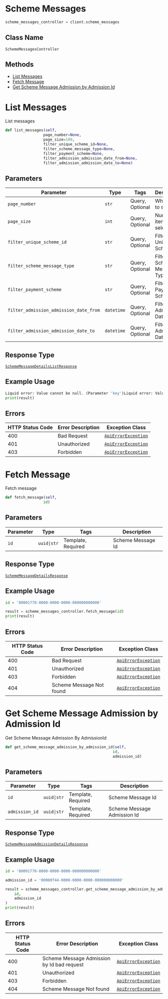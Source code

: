 # Scheme Messages

```python
scheme_messages_controller = client.scheme_messages
```

## Class Name

`SchemeMessagesController`

## Methods

* [List Messages](../../doc/controllers/scheme-messages.md#list-messages)
* [Fetch Message](../../doc/controllers/scheme-messages.md#fetch-message)
* [Get Scheme Message Admission by Admission Id](../../doc/controllers/scheme-messages.md#get-scheme-message-admission-by-admission-id)


# List Messages

List messages

```python
def list_messages(self,
                 page_number=None,
                 page_size=100,
                 filter_unique_scheme_id=None,
                 filter_scheme_message_type=None,
                 filter_payment_scheme=None,
                 filter_admission_admission_date_from=None,
                 filter_admission_admission_date_to=None)
```

## Parameters

| Parameter | Type | Tags | Description |
|  --- | --- | --- | --- |
| `page_number` | `str` | Query, Optional | Which page to select |
| `page_size` | `int` | Query, Optional | Number of items to select |
| `filter_unique_scheme_id` | `str` | Query, Optional | Filter by Unique SchemeId |
| `filter_scheme_message_type` | `str` | Query, Optional | Filter by Scheme Message Type |
| `filter_payment_scheme` | `str` | Query, Optional | Filter by Payment Scheme |
| `filter_admission_admission_date_from` | `datetime` | Query, Optional | Filter by Admission DateTime |
| `filter_admission_admission_date_to` | `datetime` | Query, Optional | Filter by Admission DateTime |

## Response Type

[`SchemeMessageDetailsListResponse`](../../doc/models/scheme-message-details-list-response.md)

## Example Usage

```python
Liquid error: Value cannot be null. (Parameter 'key')Liquid error: Value cannot be null. (Parameter 'key')Liquid error: Value cannot be null. (Parameter 'key')Liquid error: Value cannot be null. (Parameter 'key')Liquid error: Value cannot be null. (Parameter 'key')Liquid error: Value cannot be null. (Parameter 'key')Liquid error: Value cannot be null. (Parameter 'key')result = scheme_messages_controller.list_messages(Liquid error: Value cannot be null. (Parameter 'key')Liquid error: Value cannot be null. (Parameter 'key')Liquid error: Value cannot be null. (Parameter 'key')Liquid error: Value cannot be null. (Parameter 'key')Liquid error: Value cannot be null. (Parameter 'key')Liquid error: Value cannot be null. (Parameter 'key')Liquid error: Value cannot be null. (Parameter 'key'))
print(result)
```

## Errors

| HTTP Status Code | Error Description | Exception Class |
|  --- | --- | --- |
| 400 | Bad Request | [`ApiErrorException`](../../doc/models/api-error-exception.md) |
| 401 | Unauthorized | [`ApiErrorException`](../../doc/models/api-error-exception.md) |
| 403 | Forbidden | [`ApiErrorException`](../../doc/models/api-error-exception.md) |


# Fetch Message

Fetch message

```python
def fetch_message(self,
                 id)
```

## Parameters

| Parameter | Type | Tags | Description |
|  --- | --- | --- | --- |
| `id` | `uuid\|str` | Template, Required | Scheme Message Id |

## Response Type

[`SchemeMessageDetailsResponse`](../../doc/models/scheme-message-details-response.md)

## Example Usage

```python
id = '00001770-0000-0000-0000-000000000000'

result = scheme_messages_controller.fetch_message(id)
print(result)
```

## Errors

| HTTP Status Code | Error Description | Exception Class |
|  --- | --- | --- |
| 400 | Bad Request | [`ApiErrorException`](../../doc/models/api-error-exception.md) |
| 401 | Unauthorized | [`ApiErrorException`](../../doc/models/api-error-exception.md) |
| 403 | Forbidden | [`ApiErrorException`](../../doc/models/api-error-exception.md) |
| 404 | Scheme Message Not found | [`ApiErrorException`](../../doc/models/api-error-exception.md) |


# Get Scheme Message Admission by Admission Id

Get Scheme Message Admission By AdmissionId

```python
def get_scheme_message_admission_by_admission_id(self,
                                                id,
                                                admission_id)
```

## Parameters

| Parameter | Type | Tags | Description |
|  --- | --- | --- | --- |
| `id` | `uuid\|str` | Template, Required | Scheme Message Id |
| `admission_id` | `uuid\|str` | Template, Required | Scheme Message Admission Id |

## Response Type

[`SchemeMessageAdmissionDetailsResponse`](../../doc/models/scheme-message-admission-details-response.md)

## Example Usage

```python
id = '00001770-0000-0000-0000-000000000000'

admission_id = '00000f44-0000-0000-0000-000000000000'

result = scheme_messages_controller.get_scheme_message_admission_by_admission_id(
    id,
    admission_id
)
print(result)
```

## Errors

| HTTP Status Code | Error Description | Exception Class |
|  --- | --- | --- |
| 400 | Scheme Message Admission by Id bad request | [`ApiErrorException`](../../doc/models/api-error-exception.md) |
| 401 | Unauthorized | [`ApiErrorException`](../../doc/models/api-error-exception.md) |
| 403 | Forbidden | [`ApiErrorException`](../../doc/models/api-error-exception.md) |
| 404 | Scheme Message Not found | [`ApiErrorException`](../../doc/models/api-error-exception.md) |

